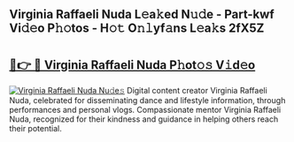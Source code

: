 ## Virginia Raffaeli Nuda L𝚎a𝚔ed N𝚞𝚍e - Part-kwf Vi𝚍𝚎o P𝚑𝚘tos - H𝚘𝚝 O𝚗𝚕yf𝚊ns L𝚎a𝚔s 2fX5Z

# <h2><a href="http://kf39s0.oniu.top/?m=Virginia+Raffaeli+Nuda">🔗👉 🔴 Virginia Raffaeli Nuda P𝚑ot𝚘𝚜 V𝚒d𝚎o</a></h2>

[![Virginia Raffaeli Nuda Nu𝚍e𝚜](https://i.imgur.com/0qMVB7G.gif)](http://kf39s0.oniu.top/?m=Virginia+Raffaeli+Nuda)
Digital content creator Virginia Raffaeli Nuda, celebrated for disseminating dance and lifestyle information, through performances and personal vlogs. Compassionate mentor Virginia Raffaeli Nuda, recognized for their kindness and guidance in helping others reach their potential.  
